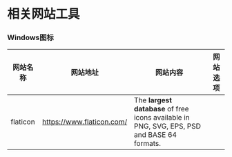 # 相关网站工具

### Windows图标

| 网站名称 | 网站地址                  | 网站内容                                                     | 网站选项 |
| -------- | ------------------------- | ------------------------------------------------------------ | -------- |
| flaticon | https://www.flaticon.com/ | The **largest database** of free icons available in PNG, SVG, EPS, PSD and BASE 64 formats. |          |
